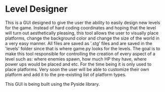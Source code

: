 # Level Designer
This is a GUI designed to give the user the ability to easily design new levels for the game. Instead of hard coding coordinates and hoping that the level will turn out aesthetically pleasing, this tool allows the user to visually place platforms, change the background color and change the size of the world in a very easy manner. All files are saved as '.stg' files and are saved in the 'levels' folder since that is where game.py looks for the levels. The goal is to make this tool responsible for controlling the creation of every aspect of a level such as: where enemies spawn, how much HP they have, where power ups would be placed and etc. For the time being it is only used to place platforms. Very soon the user will be able to customize their own platform and add it to the pre-existing list of platform types.

This GUI is being built using the Pyside library.
